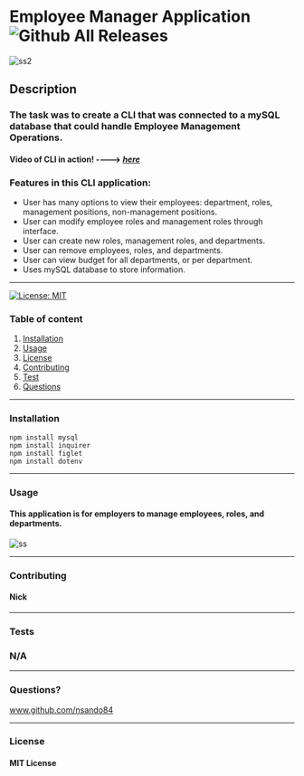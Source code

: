 
  # **Employee Manager Application**   ![Github All Releases](https://img.shields.io/github/contributors/nsando84/Employee-Management-System)   

![ss2](https://user-images.githubusercontent.com/67135603/94204362-f697e580-fe75-11ea-8bef-95d6b9199660.png)







  ## **Description**

  

  ### The task was to create a CLI that was connected to a mySQL database that could handle Employee Management Operations. 

 #### Video of CLI in action! ----> [***here***](https://drive.google.com/file/d/19_CLpc4l_5hZ3DlgX91NXfAMzCssDD8B/view)
 

 
  ### Features in this CLI application:
  - User has many options to view their employees: department, roles, management positions, non-management positions. 
  - User can modify employee roles and management roles through interface.
  - User can create new roles, management roles, and departments.
  - User can remove employees, roles, and departments.
  - User can view budget for all departments, or per department.
  - Uses mySQL database to store information.

 
---

[![License: MIT](https://img.shields.io/badge/License-MIT-yellow.svg)](https://opensource.org/licenses/MIT)

  ### Table of content
  1. [Installation](#installation)
  2. [Usage](#usage)
  3. [License](#license)
  4. [Contributing](#contributing)
  5. [Test](#test)
  6. [Questions](#questions)

---

### **Installation**

    npm install mysql
    npm install inquirer
    npm install figlet
    npm install dotenv

---

### **Usage**

#### This application is for employers to manage employees, roles, and departments.

![ss](https://user-images.githubusercontent.com/67135603/94203794-ea5f5880-fe74-11ea-95f5-754b6b303d22.png)




---

### **Contributing**

#### Nick

---

### **Tests**

### N/A

---

### **Questions?**

www.github.com/nsando84

---

### **License**

#### MIT License

  
